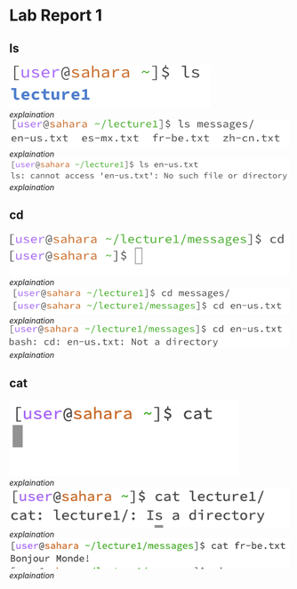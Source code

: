 # __Lab Report 1__

## __ls__
![Image](lsexample2.png) <br/>
_explaination_ <br/>
![Image](lsexample4.png) <br/>
_explaination_ <br/>
![Image](lsexample3.png) <br/>
_explaination_ <br/>

## __cd__
![Image](cdexample.png) <br/>
_explaination_ <br/>
![Image](cdexample5.png) <br/>
_explaination_ <br/>
![Image](cdexample4.png) <br/>
_explaination_ <br/>

## __cat__
![Image](catexample2.png) <br/>
_explaination_ <br/>
![Image](catexample3.png) <br/>
_explaination_ <br/>
![Image](catexample.png) <br/>
_explaination_ <br/>

